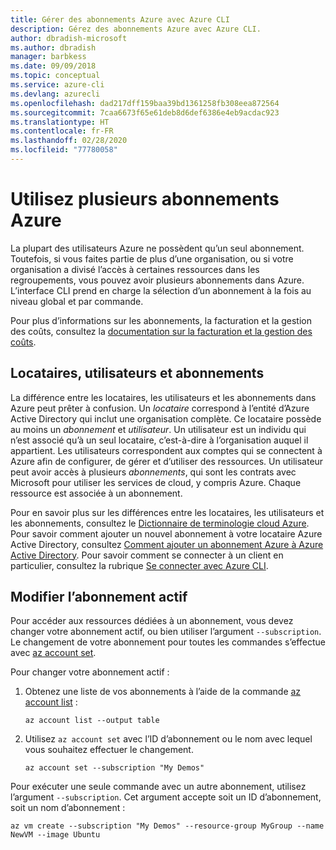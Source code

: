 ```yaml
---
title: Gérer des abonnements Azure avec Azure CLI
description: Gérez des abonnements Azure avec Azure CLI.
author: dbradish-microsoft
ms.author: dbradish
manager: barbkess
ms.date: 09/09/2018
ms.topic: conceptual
ms.service: azure-cli
ms.devlang: azurecli
ms.openlocfilehash: dad217dff159baa39bd1361258fb308eea872564
ms.sourcegitcommit: 7caa6673f65e61deb8d6def6386e4eb9acdac923
ms.translationtype: HT
ms.contentlocale: fr-FR
ms.lasthandoff: 02/28/2020
ms.locfileid: "77780058"
---
```

# <a name="use-multiple-azure-subscriptions"></a>Utilisez plusieurs abonnements Azure

La plupart des utilisateurs Azure ne possèdent qu’un seul abonnement. Toutefois, si vous faites partie de plus d’une organisation, ou si votre organisation a divisé l’accès à certaines ressources dans les regroupements, vous pouvez avoir plusieurs abonnements dans Azure. L’interface CLI prend en charge la sélection d’un abonnement à la fois au niveau global et par commande.

Pour plus d’informations sur les abonnements, la facturation et la gestion des coûts, consultez la [documentation sur la facturation et la gestion des coûts](/azure/billing/).

## <a name="tenants-users-and-subscriptions"></a>Locataires, utilisateurs et abonnements

La différence entre les locataires, les utilisateurs et les abonnements dans Azure peut prêter à confusion. Un _locataire_ correspond à l’entité d’Azure Active Directory qui inclut une organisation complète. Ce locataire possède au moins un _abonnement_ et _utilisateur_. Un utilisateur est un individu qui n’est associé qu’à un seul locataire, c’est-à-dire à l’organisation auquel il appartient. Les utilisateurs correspondent aux comptes qui se connectent à Azure afin de configurer, de gérer et d’utiliser des ressources.
Un utilisateur peut avoir accès à plusieurs _abonnements_, qui sont les contrats avec Microsoft pour utiliser les services de cloud, y compris Azure. Chaque ressource est associée à un abonnement.

Pour en savoir plus sur les différences entre les locataires, les utilisateurs et les abonnements, consultez le [Dictionnaire de terminologie cloud Azure](/azure/azure-glossary-cloud-terminology).  Pour savoir comment ajouter un nouvel abonnement à votre locataire Azure Active Directory, consultez [Comment ajouter un abonnement Azure à Azure Active Directory](/azure/active-directory/active-directory-how-subscriptions-associated-directory).
Pour savoir comment se connecter à un client en particulier, consultez la rubrique [Se connecter avec Azure CLI](/cli/azure/authenticate-azure-cli).

## <a name="change-the-active-subscription"></a>Modifier l’abonnement actif

Pour accéder aux ressources dédiées à un abonnement, vous devez changer votre abonnement actif, ou bien utiliser l’argument `--subscription`. Le changement de votre abonnement pour toutes les commandes s’effectue avec [az account set](/cli/azure/account#az-account-set).

Pour changer votre abonnement actif :

1. Obtenez une liste de vos abonnements à l’aide de la commande [az account list](/cli/azure/account#az-account-list) :

    ```azurecli-interactive
    az account list --output table
    ```
2. Utilisez `az account set` avec l’ID d’abonnement ou le nom avec lequel vous souhaitez effectuer le changement.

    ```azurecli-interactive
    az account set --subscription "My Demos"
    ```

Pour exécuter une seule commande avec un autre abonnement, utilisez l’argument `--subscription`. Cet argument accepte soit un ID d’abonnement, soit un nom d’abonnement :

```azurecli-interactive
az vm create --subscription "My Demos" --resource-group MyGroup --name NewVM --image Ubuntu
```
